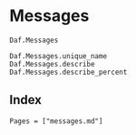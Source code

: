 # Messages

```@docs
Daf.Messages
```

```@docs
Daf.Messages.unique_name
Daf.Messages.describe
Daf.Messages.describe_percent
```

## Index

```@index
Pages = ["messages.md"]
```
